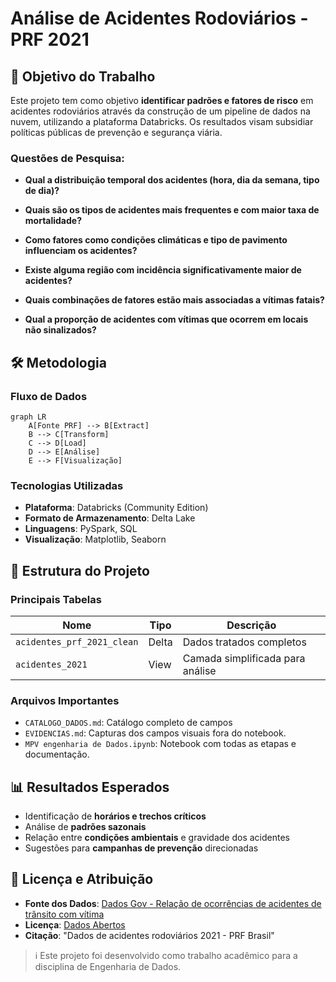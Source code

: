 # Análise de Acidentes Rodoviários - PRF 2021

## 📌 Objetivo do Trabalho

Este projeto tem como objetivo **identificar padrões e fatores de risco** em acidentes rodoviários através da construção de um pipeline de dados na nuvem, utilizando a plataforma Databricks. Os resultados visam subsidiar políticas públicas de prevenção e segurança viária.

### Questões de Pesquisa:
- **Qual a distribuição temporal dos acidentes (hora, dia da semana, tipo de dia)?**

- **Quais são os tipos de acidentes mais frequentes e com maior taxa de mortalidade?**

- **Como fatores como condições climáticas e tipo de pavimento influenciam os acidentes?**

- **Existe alguma região com incidência significativamente maior de acidentes?**

- **Quais combinações de fatores estão mais associadas a vítimas fatais?**

- **Qual a proporção de acidentes com vítimas que ocorrem em locais não sinalizados?**

## 🛠️ Metodologia

### Fluxo de Dados
```mermaid
graph LR
    A[Fonte PRF] --> B[Extract]
    B --> C[Transform]
    C --> D[Load]
    D --> E[Análise]
    E --> F[Visualização]
```

### Tecnologias Utilizadas
- **Plataforma**: Databricks (Community Edition)
- **Formato de Armazenamento**: Delta Lake
- **Linguagens**: PySpark, SQL
- **Visualização**: Matplotlib, Seaborn

## 📂 Estrutura do Projeto

### Principais Tabelas
| Nome | Tipo | Descrição |
|------|------|-----------|
| `acidentes_prf_2021_clean` | Delta | Dados tratados completos |
| `acidentes_2021` | View | Camada simplificada para análise |

### Arquivos Importantes
- `CATALOGO_DADOS.md`: Catálogo completo de campos
- `EVIDENCIAS.md`: Capturas dos campos visuais fora do notebook.
- `MPV engenharia de Dados.ipynb`: Notebook com todas as etapas e documentação.


## 📊 Resultados Esperados

- Identificação de **horários e trechos críticos**
- Análise de **padrões sazonais**
- Relação entre **condições ambientais** e gravidade dos acidentes
- Sugestões para **campanhas de prevenção** direcionadas

## 📝 Licença e Atribuição

- **Fonte dos Dados**: [Dados Gov - Relação de ocorrências de acidentes de trânsito com vítima]([https://dados.gov.br/dados/conjuntos-dados/relacao-de-ocorrencias-de-acidentes-de-transito-com-vitima](https://dados.gov.br/dados/conjuntos-dados/relacao-de-ocorrencias-de-acidentes-de-transito-com-vitima))
- **Licença**: [Dados Abertos](http://www.planalto.gov.br/ccivil_03/_ato2011-2014/2011/lei/l12527.htm)
- **Citação**: "Dados de acidentes rodoviários 2021 - PRF Brasil"

> ℹ️ Este projeto foi desenvolvido como trabalho acadêmico para a disciplina de Engenharia de Dados.
